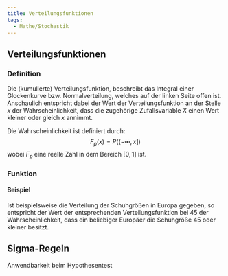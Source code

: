 ```yaml
---
title: Verteilungsfunktionen
tags:
  - Mathe/Stochastik
---
```


## Verteilungsfunktionen

### Definition

Die (kumulierte) Verteilungsfunktion, beschreibt das Integral einer Glockenkurve bzw. Normalverteilung, welches auf der linken Seite offen ist. Anschaulich entspricht dabei der Wert der Verteilungsfunktion an der Stelle $x$ der Wahrscheinlichkeit, dass die zugehörige Zufallsvariable $X$ einen Wert kleiner oder gleich $x$ annimmt.

Die Wahrscheinlichkeit ist definiert durch:
$$F_p(x) = P((-\infty, x])$$
wobei $F_p$ eine reelle Zahl in dem Bereich $[0,1]$ ist.

### Funktion

#### Beispiel

Ist beispielsweise die Verteilung der Schuhgrößen in Europa gegeben, so entspricht der Wert der entsprechenden Verteilungsfunktion bei 45 der Wahrscheinlichkeit, dass ein beliebiger Europäer die Schuhgröße 45 oder kleiner besitzt.

## Sigma-Regeln

Anwendbarkeit beim Hypothesentest